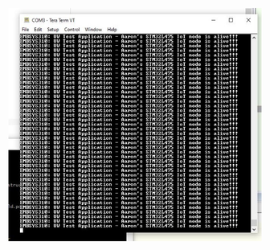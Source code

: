 
![aaron's tera term screenshot](https://github.com/vigoren-uw/embsys310/blob/main/assignment01/03-hello_world-alive_screenshot.jpg)

